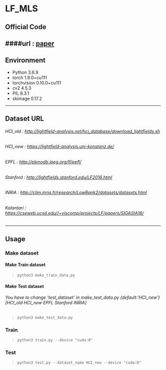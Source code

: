 # LF_MLS

## Official Code
####url : [paper](https://ieeexplore.ieee.org/abstract/document/9786821)
----------------
## Environment
- Python 3.6.9
- torch 1.9.0+cu111
- torchvision 0.10.0+cu111
- cv2 4.5.3
- PIL 8.3.1
- skimage 0.17.2
----------------
## Dataset URL
###### HCI_old : http://lightfield-analysis.net/hci_database/download_lightfields.sh
###### HCI_new : https://lightfield-analysis.uni-konstanz.de/
###### EPFL : http://plenodb.jpeg.org/lf/epfl/
###### Stanford : http://lightfields.stanford.edu/LF2016.html
###### INRIA : http://clim.inria.fr/research/LowRank2/datasets/datasets.html
###### Kalantari : https://cseweb.ucsd.edu//~viscomp/projects/LF/papers/SIGASIA16/

----------------
## Usage

### Make dataset
#### Make Train dataset
> ```
> python3 make_train_data.py 
> ```

#### Make Test dataset
###### You have to change 'test_dataset' in make_test_data.py (default:'HCI_new') [HCI_old HCI_new EPFL Stanford INRIA]
> ```
> python3 make_test_data.py 
> ```

### Train
> ```
> python3 train.py --device "cuda:0"
> ```

### Test
> ```
> python3 test.py --dataset_name HCI_new --device "cuda:0"
> ```

